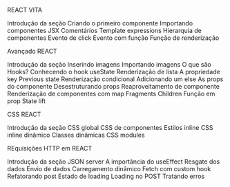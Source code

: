 REACT VITA

Introdução da seção
Criando o primeiro componente
Importando componentes
JSX
Comentários
Template expressions
Hierarquia de componentes
Evento de click
Evento com função
Função de renderização

Avançado REACT

Introdução da seção
Inserindo imagens
Importando imagens
O que são Hooks?
Conhecendo o hook useState
Renderização de lista
A propriedade key
Previous state
Renderização condicional
Adicionando um else
As props do componente
Desestruturando props
Reaproveitamento de componente
Renderização de componentes com map
Fragments
Children
Função em prop
State lift

CSS REACT

Introdução da seção
CSS global
CSS de componentes
Estilos inline
CSS inline dinâmico
Classes dinâmicas
CSS modules

REquisições HTTP em REACT

Introdução da seção
JSON server
A importância do useEffect
Resgate dos dados
Envio de dados
Carregamento dinâmico
Fetch com custom hook
Refatorando post
Estado de loading
Loading no POST
Tratando erros



